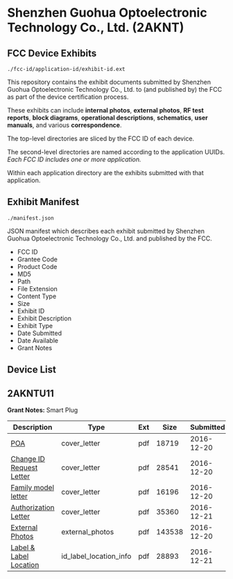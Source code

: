 # Shenzhen Guohua Optoelectronic Technology Co., Ltd. (2AKNT)
## FCC Device Exhibits

```
./fcc-id/application-id/exhibit-id.ext
```

This repository contains the exhibit documents submitted by Shenzhen Guohua Optoelectronic Technology Co., Ltd. to (and published by) the FCC as part of the device certification process.

These exhibits can include **internal photos**, **external photos**, **RF test reports**, **block diagrams**, **operational descriptions**, **schematics**, **user manuals**, and various **correspondence**.

The top-level directories are sliced by the FCC ID of each device.

The second-level directories are named according to the application UUIDs. *Each FCC ID includes one or more application.*

Within each application directory are the exhibits submitted with that application. 

## Exhibit Manifest

```
./manifest.json
```

JSON manifest which describes each exhibit submitted by Shenzhen Guohua Optoelectronic Technology Co., Ltd. and published by the FCC.

- FCC ID
- Grantee Code
- Product Code
- MD5
- Path
- File Extension
- Content Type
- Size
- Exhibit ID
- Exhibit Description
- Exhibit Type
- Date Submitted
- Date Available
- Grant Notes

## Device List
## 2AKNTU11
**Grant Notes:** Smart Plug

| Description | Type | Ext | Size | Submitted | Available |
| ----------- | ---- | --- | ---- | --------- | --------- |
| [POA](2AKNTU11/4a45f2e6e8a167e1bb3136cf4c4b1bee/3233558.pdf) | cover_letter | pdf | 18719 | 2016-12-20 | 2016-12-20 |
| [Change ID Request Letter](2AKNTU11/4a45f2e6e8a167e1bb3136cf4c4b1bee/3233559.pdf) | cover_letter | pdf | 28541 | 2016-12-20 | 2016-12-20 |
| [Family model letter](2AKNTU11/4a45f2e6e8a167e1bb3136cf4c4b1bee/3233560.pdf) | cover_letter | pdf | 16196 | 2016-12-20 | 2016-12-20 |
| [Authorization Letter](2AKNTU11/4a45f2e6e8a167e1bb3136cf4c4b1bee/3235307.pdf) | cover_letter | pdf | 35360 | 2016-12-21 | 2016-12-20 |
| [External Photos](2AKNTU11/4a45f2e6e8a167e1bb3136cf4c4b1bee/3232138.pdf) | external_photos | pdf | 143538 | 2016-12-20 | 2016-12-20 |
| [Label & Label Location](2AKNTU11/4a45f2e6e8a167e1bb3136cf4c4b1bee/3235308.pdf) | id_label_location_info | pdf | 28893 | 2016-12-21 | 2016-12-20 |
